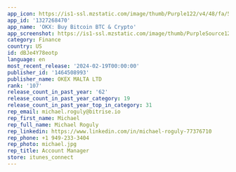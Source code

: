 ```yaml
---
app_icon: https://is1-ssl.mzstatic.com/image/thumb/Purple122/v4/48/fa/52/48fa52b8-5b4c-d707-8592-d22a241b9b32/AppIcon-1x_U007emarketing-0-7-0-85-220.png/1024x1024bb.png
app_id: '1327268470'
app_name: 'OKX: Buy Bitcoin BTC & Crypto'
app_screenshot: https://is1-ssl.mzstatic.com/image/thumb/PurpleSource126/v4/b9/0f/c1/b90fc1ea-c999-cf80-d47e-59e3c728db12/e5f75b90-ea21-47d7-9efc-f32d65c139c8_1.0.png/1242x2208bb.png
category: Finance
country: US
id: dBJe4Y78eotp
language: en
most_recent_release: '2024-02-19T00:00:00'
publisher_id: '1464508993'
publisher_name: OKEX MALTA LTD
rank: '107'
release_count_in_past_year: '62'
release_count_in_past_year_category: 19
release_count_in_past_year_top_in_category: 31
rep_email: michael.roguly@bitrise.io
rep_first_name: Michael
rep_full_name: Michael Roguly
rep_linkedin: https://www.linkedin.com/in/michael-roguly-77376710
rep_phone: +1 949-233-3404
rep_photo: michael.jpg
rep_title: Account Manager
store: itunes_connect
---
```

